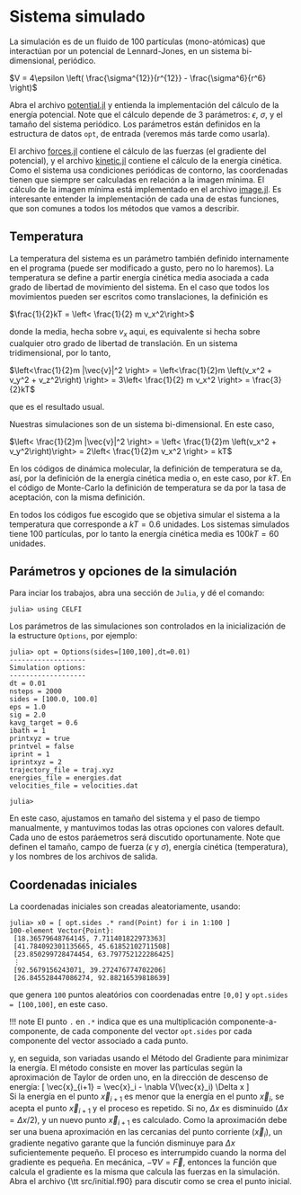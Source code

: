 
# Sistema simulado

La simulación es de un fluido de 100 partículas (mono-atómicas) que
interactúan por un
potencial de Lennard-Jones, en un sistema bi-dimensional, periódico.

$V = 4\epsilon \left( \frac{\sigma^{12}}{r^{12}} - \frac{\sigma^6}{r^6} \right)$

Abra el archivo [potential.jl](https://github.com/m3g/CELFI.jl/blob/master/src/potential.jl) y entienda la implementación del
cálculo de la energía potencial. Note que el cálculo depende de 3
parámetros: $\epsilon$, $\sigma$, y el tamaño del sistema periódico. Los
parámetros están definidos en la estructura de datos `opt`, de entrada (veremos más tarde como usarla). 

El archivo [forces.jl](https://github.com/m3g/CELFI.jl/blob/master/src/forces.jl) contiene el cálculo de las fuerzas (el gradiente
del potencial), y el archivo [kinetic.jl](https://github.com/m3g/CELFI.jl/blob/master/src/kinetic.jl) contiene el cálculo
de la energía cinética. Como el sistema usa condiciones periódicas de
contorno, las coordenadas tienen que siempre ser calculadas en relación
a la imagen mínima. El cálculo de la imagen mínima está implementado en
el archivo [image.jl](https://github.com/m3g/CELFI.jl/blob/master/src/kinetic.jl). Es interesante entender la
implementación de cada una de estas funciones, que son comunes a todos
los métodos que vamos a describir. 

## Temperatura

La temperatura del sistema es un parámetro también definido internamente
en el programa (puede ser modificado a gusto, pero no lo haremos). La
temperatura se define a partir energía cinética media asociada a cada
grado de libertad de movimiento del sistema. En el caso que todos los
movimientos pueden ser escritos como translaciones, la definición es

$\frac{1}{2}kT = \left< \frac{1}{2} m v_x^2\right>$

donde la media, hecha sobre $v_x$ aqui, es equivalente si hecha sobre
cualquier otro grado de libertad de translación. En un sistema
tridimensional, por lo tanto, 

$\left<\frac{1}{2}m |\vec{v}|^2 \right> = 
\left<\frac{1}{2}m \left(v_x^2 + v_y^2 + v_z^2\right) \right> = 
3\left< \frac{1}{2} m v_x^2 \right> = \frac{3}{2}kT$

que es el resultado usual.

Nuestras simulaciones son de un sistema bi-dimensional. En este caso,

$\left< \frac{1}{2}m |\vec{v}|^2 \right> = 
\left< \frac{1}{2}m \left(v_x^2 + v_y^2\right)\right> =
2\left< \frac{1}{2}m v_x^2 \right> = kT$

En los códigos de dinámica molecular, la definición de temperatura se
da, así, por la definición de la energía cinética media o, en este caso,
por $kT$. En el código de Monte-Carlo la definición de temperatura se da
por la tasa de aceptación, con la misma definición. 

En todos los códigos fue escogido que se objetiva simular el sistema a
la temperatura que corresponde a $kT = 0.6$ unidades. Los sistemas
simulados tiene 100 partículas, por lo tanto la energía cinética media
es $100kT=60$ unidades.

## Parámetros y opciones de la simulación

Para inciar los trabajos, abra una sección de `Julia`, y dé el comando:
```julia-repl
julia> using CELFI
```

Los parámetros de las simulaciones son controlados en la inicialización de la estructure `Options`, por ejemplo:

```julia-repl
julia> opt = Options(sides=[100,100],dt=0.01)
-------------------
Simulation options:
-------------------
dt = 0.01
nsteps = 2000
sides = [100.0, 100.0]
eps = 1.0
sig = 2.0
kavg_target = 0.6
ibath = 1
printxyz = true
printvel = false
iprint = 1
iprintxyz = 2
trajectory_file = traj.xyz
energies_file = energies.dat
velocities_file = velocities.dat

julia>
```

En este caso, ajustamos en tamaño del sistema y el paso de tiempo manualmente, y mantuvimos todas las otras opciones con valores default. Cada uno de estos paráemetros será discutido oportunamente. Note que definen el tamaño, campo de fuerza ($\epsilon$ y $\sigma$), energía cinética (temperatura), y los nombres de los archivos de salida. 

## Coordenadas iniciales

La coordenadas iniciales son creadas aleatoriamente, usando: 
```julia-repl
julia> x0 = [ opt.sides .* rand(Point) for i in 1:100 ]
100-element Vector{Point}:
 [18.36579648764145, 7.711401822973363]
 [41.784092301135665, 45.61852102711508]
 [23.850299728474454, 63.797752122286425]
 ⋮
 [92.5679156243071, 39.272476774702206]
 [26.845528447086274, 92.88216539818639]

```
que genera `100` puntos aleatórios con coordenadas entre `[0,0]` y `opt.sides = [100,100]`, en este caso.

!!! note
    El punto `.` en `.*` indica que es una multiplicación componente-a-componente, de cada componente del vector `opt.sides` por cada componente del vector associado a cada punto. 

y, en seguida, son
variadas usando el Método del Gradiente para minimizar la energía. El
método consiste en mover las partículas según la aproximación de Taylor
de orden uno, en la dirección de descenso de energía:
\[
\vec{x}_{i+1} = \vec{x}_i - \nabla V(\vec{x}_i) \Delta x
\]  
Si la energía en el punto $\vec{x}_{i+1}$ es menor que la energía en el
punto $\vec{x}_i$, se acepta el punto $\vec{x}_{i+1}$ y el proceso es
repetido. Si no, $\Delta x$ es disminuido ($\Delta x = \Delta x / 2$), y
un nuevo punto $\vec{x}_{i+1}$ es calculado. Como la aproximación debe
ser una buena aproximación en las cercanias del punto corriente ($\vec{x}_i$), un
gradiente negativo garante que la función disminuye para $\Delta x$
suficientemente pequeño. El proceso es interrumpido cuando la norma del
gradiente es pequeña. En mecánica, $-\nabla V = \vec{F}$, entonces la
función que calcula el gradiente es la misma que calcula las fuerzas en
la simulación. Abra el archivo {\tt src/initial.f90} para
discutir como se crea el punto inicial. 






